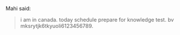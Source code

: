 Mahi said:
> i am in canada.
> today schedule prepare for knowledge test.
>bv mksrytjk6tkyuoli6123456789.